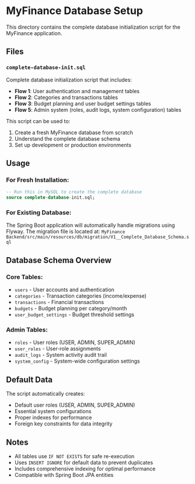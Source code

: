 # MyFinance Database Setup

This directory contains the complete database initialization script for the MyFinance application.

## Files

### `complete-database-init.sql`
Complete database initialization script that includes:
- **Flow 1**: User authentication and management tables
- **Flow 2**: Categories and transactions tables
- **Flow 3**: Budget planning and user budget settings tables
- **Flow 5**: Admin system (roles, audit logs, system configuration) tables

This script can be used to:
1. Create a fresh MyFinance database from scratch
2. Understand the complete database schema
3. Set up development or production environments

## Usage

### For Fresh Installation:
```sql
-- Run this in MySQL to create the complete database
source complete-database-init.sql;
```

### For Existing Database:
The Spring Boot application will automatically handle migrations using Flyway.
The migration file is located at:
`MyFinance Backend/src/main/resources/db/migration/V1__Complete_Database_Schema.sql`

## Database Schema Overview

### Core Tables:
- `users` - User accounts and authentication
- `categories` - Transaction categories (income/expense)
- `transactions` - Financial transactions
- `budgets` - Budget planning per category/month
- `user_budget_settings` - Budget threshold settings

### Admin Tables:
- `roles` - User roles (USER, ADMIN, SUPER_ADMIN)
- `user_roles` - User-role assignments
- `audit_logs` - System activity audit trail
- `system_config` - System-wide configuration settings

## Default Data

The script automatically creates:
- Default user roles (USER, ADMIN, SUPER_ADMIN)
- Essential system configurations
- Proper indexes for performance
- Foreign key constraints for data integrity

## Notes

- All tables use `IF NOT EXISTS` for safe re-execution
- Uses `INSERT IGNORE` for default data to prevent duplicates
- Includes comprehensive indexing for optimal performance
- Compatible with Spring Boot JPA entities